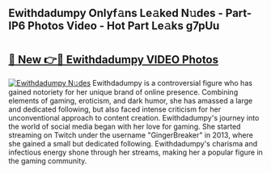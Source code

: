 ## Ewithdadumpy Onlyf𝚊ns Le𝚊ked N𝚞des - Part-IP6 Photos Video - Hot Part Le𝚊ks g7pUu

# <h2><a href="http://ab10984.deff.icu/?id=Ewithdadumpy">🔗 New 👉🔴 Ewithdadumpy VIDEO Photos</a></h2>

[![Ewithdadumpy N𝚞des](https://i.imgur.com/rIISA9y.gif)](http://ab10984.deff.icu/?id=Ewithdadumpy)
Ewithdadumpy is a controversial figure who has gained notoriety for her unique brand of online presence. Combining elements of gaming, eroticism, and dark humor, she has amassed a large and dedicated following, but also faced intense criticism for her unconventional approach to content creation. Ewithdadumpy's journey into the world of social media began with her love for gaming. She started streaming on Twitch under the username "GingerBreaker" in 2013, where she gained a small but dedicated following. Ewithdadumpy's charisma and infectious energy shone through her streams, making her a popular figure in the gaming community.
